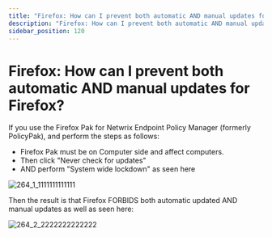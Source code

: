 ```yaml
---
title: "Firefox: How can I prevent both automatic AND manual updates for Firefox?"
description: "Firefox: How can I prevent both automatic AND manual updates for Firefox?"
sidebar_position: 120
---
```


# Firefox: How can I prevent both automatic AND manual updates for Firefox?

If you use the Firefox Pak for Netwrix Endpoint Policy Manager (formerly PolicyPak), and perform the
steps as follows:

- Firefox Pak must be on Computer side and affect computers.
- Then click "Never check for updates"
- AND perform "System wide lockdown" as seen here

![264_1_1111111111111](/images/endpointpolicymanager/applicationsettings/preconfigured/firefox/264_1_1111111111111.webp)

Then the result is that Firefox FORBIDS both automatic updated AND manual updates as well as seen
here:

![264_2_2222222222222](/images/endpointpolicymanager/applicationsettings/preconfigured/firefox/264_2_2222222222222.webp)
